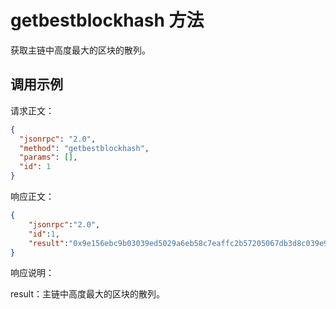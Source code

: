# getbestblockhash 方法

获取主链中高度最大的区块的散列。

## 调用示例

请求正文：

```json
{
  "jsonrpc": "2.0",
  "method": "getbestblockhash",
  "params": [],
  "id": 1
}
```

响应正文：

```json
{
    "jsonrpc":"2.0",
    "id":1,
    "result":"0x9e156ebc9b03039ed5029a6eb58c7eaffc2b57205067db3d8c039e9763a78b85"
}
```

响应说明：

result：主链中高度最大的区块的散列。

